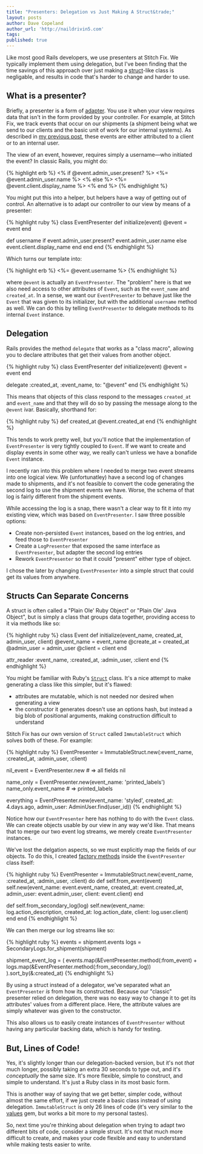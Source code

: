 ```yaml
---
title: "Presenters: Delegation vs Just Making A Struct&trade;"
layout: posts
author: Dave Copeland
author_url: 'http://naildrivin5.com'
tags:
published: true
---
```


Like most good Rails developers, we use presenters at Stitch Fix.  We typically implement them using delegation, but I've been
finding that the time savings of this approach over just making a [struct]-like class is negligable, and results in code that's
harder to change and harder to use.

<!-- more -->

## What is a presenter?

Briefly, a presenter is a form of [adapter].  You use it when your view requires data that isn't in the form provided by your
controller.  For example, at Stitch Fix, we track events that occur on our shipments (a shipment being what we send to our
clients and the basic unit of work for our internal systems).  As described in [my previous post][superblog], these events are
either attributed to a client or to an internal user.

The view of an event, however, requires simply a username—who initiated the event?  In classic Rails, you might do:

{% highlight erb %}
<% if @event.admin_user.present? %>
  <%= @event.admin_user.name %>
<% else %>
  <%= @event.client.display_name %>
<% end %>
{% endhighlight %}

You might put this into a helper, but helpers have a way of getting out of control.  An alternative is to adapt our controller to
our view by means of a presenter:

{% highlight ruby %}
class EventPresenter
  def initialize(event)
    @event = event
  end

  def username
    if event.admin_user.present?
      event.admin_user.name
    else
      event.client.display_name
    end
  end
end
{% endhighlight %}

Which turns our template into:

{% highlight erb %}
<%= @event.username %>
{% endhighlight %}

where `@event` is actually an `EventPresenter`.  The "problem" here is that we also need access to other attributes of `Event`,
such as the `event_name` and `created_at`.  In a sense, we want our `EventPresenter` to behave just like the
`Event` that was given to its initializer, but with the additional `username` method as well.  We can do this by telling
`EventPresenter` to delegate methods to its internal `Event` instance.

## Delegation

Rails provides the method `delegate` that works as a "class macro", allowing you to declare attributes that get their values from
another object.

{% highlight ruby %}
class EventPresenter
  def initialize(event)
    @event = event
  end

  delegate :created_at, :event_name, to: "@event"
end
{% endhighlight %}

This means that objects of this class respond to the messages `created_at` and `event_name` and that they will do so by passing
the message along to the `@event` ivar.  Basically, shorthand for:

{% highlight ruby %}
  def created_at
    @event.created_at
  end
{% endhighlight %}

This tends to work pretty well, but you'll notice that the implementation of `EventPresenter` is very tightly coupled to `Event`.
If we want to create and display events in some other way, we really can't unless we have a bonafide `Event` instance.

I recently ran into this problem where I needed to merge two event streams into one logical view.  We (unfortunatley) have a
second log of changes made to shipments, and it's not feasible to convert the code generating the second log to use the shipment
events we have.  Worse, the schema of that log is fairly different from the shipment events.

While accessing the log is a snap, there wasn't a clear way to fit it into my existing view, which was based on `EventPresenter`.
I saw three possible options:

* Create non-persisted `Event` instances, based on the log entries, and feed those to `EventPresenter`
* Create a `LogPresenter` that exposed the same interface as `EventPresenter`, but adapter the second log entries
* Rework `EventPresenter` so that it could "present" either type of object.

I chose the later by changing `EventPresenter` into a simple struct that could get its values from anywhere.

## Structs Can Separate Concerns

A struct is often called a "Plain Ole' Ruby Object" or "Plain Ole' Java Object", but is simply a class that
groups data together, providing access to it via methods like so:

{% highlight ruby %}
class Event
  def initialize(event_name, created_at, admin_user, client)
    @event_name = event_name
    @create_at  = created_at
    @admin_user = admin_user
    @client     = client
  end

  attr_reader :event_name, :created_at, :admin_user, :client
end
{% endhighlight %}

You might be familiar with Ruby's [`Struct`][Struct] class.  It's a nice attempt to make generating a class like this simpler, but it's flawed:

* attributes are mutatable, which is not needed nor desired when generating a view
* the constructor it generates doesn't use an options hash, but instead a big blob of positional arguments, making construction
difficult to understand

Stitch Fix has our own version of `Struct` called `ImmutableStruct` which solves both of these.  For example:

{% highlight ruby %}
EventPresenter = ImmutableStruct.new(:event_name,
                                     :created_at,
                                     :admin_user,
                                     :client)

nil_event = EventPresenter.new # => all fields nil

name_only = EventPresenter.new(event_name: 'printed_labels')
name_only.event_name # => printed_labels


everything = EventPresenter.new(event_name: 'styled',
                                created_at: 4.days.ago,
                                admin_user: AdminUser.find(user_id))
{% endhighlight %}

Notice how our `EventPresenter` here has nothing to do with the `Event` class.  We can create objects usable by our view in any
way we'd like.  That means that to merge our two event log streams, we merely create `EventPresenter` instances.

We've lost the delgation aspects, so we must explicitly map the fields of our objects.  To do this, I created [factory methods]
inside the `EventPresenter` class itself:

{% highlight ruby %}
EventPresenter = ImmutableStruct.new(:event_name,
                                     :created_at,
                                     :admin_user,
                                     :client) do
  def self.from_event(event)
    self.new(event_name: event.event_name,
             created_at: event.created_at,
             admin_user: event.admin_user,
                 client: event.client)
  end

  def self.from_secondary_log(log)
    self.new(event_name: log.action_description,
             created_at: log.action_date,
                 client: log.user.client)
  end
end
{% endhighlight %}

We can then merge our log streams like so:

{% highlight ruby %}
events = shipment.events
logs   = SecondaryLogs.for_shipment(shipment)

shipment_event_log = (
    events.map(&EventPresenter.method(:from_event) +
      logs.map(&EventPresenter.method(:from_secondary_log))
  ).sort_by(&:created_at)
{% endhighlight %}

By using a struct instead of a delegator, we've separated what an `EventPresenter` *is* from  how its constructed.  Because our "classic" presenter
relied on delegation, there was no easy way to change it to get its attributes' values from a different place.  Here, the
attribute values are simply whatever was given to the constructor.

This also allows us to easily create instances of `EventPresenter` without having any particular backing data, which is handy for
testing.

## But, Lines of Code!

Yes, it's slightly longer than our delegation-backed version, but it's not *that* much longer, possibly taking an extra 30
seconds to type out, and it's *conceptually* the same size.  It's more flexible, simple to construct, and simple to understand.  It's just a Ruby class in its most basic form.

This is another way of saying that we get better, simpler code, without almost the same effort, if we just create a basic class
instead of using delegation.  `ImmutableStruct` is only 26 lines of code (it's very similar to the [values] gem, but works a bit
more to my personal tastes).

So, next time you're thinking about delegation when trying to adapt two different bits of code, consider a simple struct.  It's
not that much more difficult to create, and makes your code flexible and easy to understand while making tests easier to write.

[struct]: http://en.wikipedia.org/wiki/Struct_(C_programming_language)
[adapter]: http://en.wikipedia.org/wiki/Adapter_pattern
[superblog]: http://technology.stitchfix.com/blog/2013/12/10/startup-engineering-team-super-powers/
[Struct]: http://www.ruby-doc.org/core-2.0.0/Struct.html
[factory methods]: http://en.wikipedia.org/wiki/Factory_method_pattern
[values]: https://github.com/tcrayford/values
